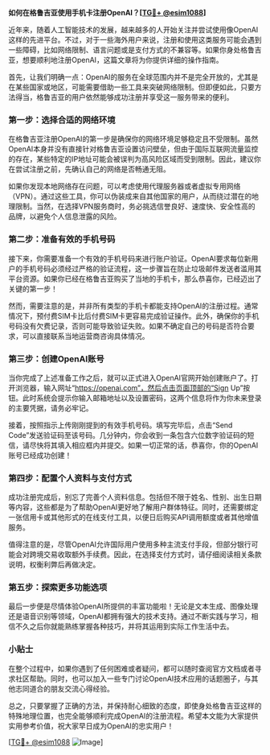**如何在格鲁吉亚使用手机卡注册OpenAI？[[TG💪+ @esim1088](https://t.me/s/esim1088)]**

近年来，随着人工智能技术的发展，越来越多的人开始关注并尝试使用像OpenAI这样的先进平台。不过，对于一些海外用户来说，注册和使用这类服务可能会遇到一些障碍，比如网络限制、语言问题或是支付方式的不兼容等。如果你身处格鲁吉亚，想要顺利地注册OpenAI，这篇文章将为你提供详细的操作指南。

首先，让我们明确一点：OpenAI的服务在全球范围内并不是完全开放的，尤其是在某些国家或地区，可能需要借助一些工具来突破网络限制。但即便如此，只要方法得当，格鲁吉亚的用户依然能够成功注册并享受这一服务带来的便利。

### **第一步：选择合适的网络环境**

在格鲁吉亚注册OpenAI的第一步是确保你的网络环境足够稳定且不受限制。虽然OpenAI本身并没有直接针对格鲁吉亚设置访问壁垒，但由于国际互联网流量监控的存在，某些特定的IP地址可能会被误判为高风险区域而受到限制。因此，建议你在尝试注册之前，先确认自己的网络是否畅通无阻。

如果你发现本地网络存在问题，可以考虑使用代理服务器或者虚拟专用网络（VPN）。通过这些工具，你可以伪装成来自其他国家的用户，从而绕过潜在的地理限制。当然，在选择VPN服务商时，务必挑选信誉良好、速度快、安全性高的品牌，以避免个人信息泄露的风险。

### **第二步：准备有效的手机号码**

接下来，你需要准备一个有效的手机号码来进行账户验证。OpenAI要求每位新用户的手机号码必须经过严格的验证流程，这一步骤旨在防止垃圾邮件发送者滥用其平台资源。如果你已经在格鲁吉亚购买了当地的手机卡，那么恭喜你，已经迈出了关键的第一步！

然而，需要注意的是，并非所有类型的手机卡都能支持OpenAI的注册过程。通常情况下，预付费SIM卡比后付费SIM卡更容易完成验证操作。此外，确保你的手机号码没有欠费记录，否则可能导致验证失败。如果不确定自己的号码是否符合要求，可以直接联系当地运营商咨询具体情况。

### **第三步：创建OpenAI账号**

当你完成了上述准备工作之后，就可以正式进入OpenAI官网开始创建账户了。打开浏览器，输入网址“https://openai.com”，然后点击页面顶部的“Sign Up”按钮。此时系统会提示你输入邮箱地址以及设置密码，这两个信息将作为你未来登录的主要凭据，请务必牢记。

接着，按照指示上传刚刚提到的有效手机号码。填写完毕后，点击“Send Code”发送验证码至该号码。几分钟内，你会收到一条包含六位数字验证码的短信，请尽快将其填入相应框内并提交。如果一切正常的话，恭喜你，你的OpenAI账号已经成功创建！

### **第四步：配置个人资料与支付方式**

成功注册完成后，别忘了完善个人资料信息。包括但不限于姓名、性别、出生日期等内容，这些都是为了帮助OpenAI更好地了解用户群体特征。同时，还需要绑定一张信用卡或其他形式的在线支付工具，以便日后购买API调用额度或者其他增值服务。

值得注意的是，尽管OpenAI允许国际用户使用多种主流支付手段，但部分银行可能会对跨境交易收取额外手续费。因此，在选择支付方式时，请仔细阅读相关条款说明，权衡利弊后再做决定。

### **第五步：探索更多功能选项**

最后一步便是尽情体验OpenAI所提供的丰富功能啦！无论是文本生成、图像处理还是语音识别等领域，OpenAI都拥有强大的技术支持。通过不断实践与学习，相信不久之后你就能熟练掌握各种技巧，并将其运用到实际工作生活中去。

### **小贴士**

在整个过程中，如果你遇到了任何困难或者疑问，都可以随时查阅官方文档或者寻求社区帮助。同时，也可以加入一些专门讨论OpenAI技术应用的话题圈子，与其他志同道合的朋友交流心得经验。

总之，只要掌握了正确的方法，并保持耐心细致的态度，即使身处格鲁吉亚这样的特殊地理位置，也完全能够顺利完成OpenAI的注册流程。希望本文能为大家提供实用参考价值，祝大家早日成为OpenAI的忠实用户！

[[TG💪+ @esim1088](https://t.me/s/esim1088) ![Image](https://i.postimg.cc/4NQfJmqS/Snipaste-2025-05-13-00-14-12.png)]